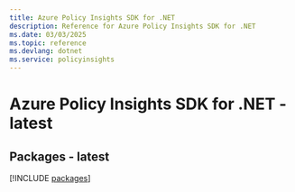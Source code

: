 ```yaml
---
title: Azure Policy Insights SDK for .NET
description: Reference for Azure Policy Insights SDK for .NET
ms.date: 03/03/2025
ms.topic: reference
ms.devlang: dotnet
ms.service: policyinsights
---
```

# Azure Policy Insights SDK for .NET - latest
## Packages - latest
[!INCLUDE [packages](policy-insights-index.md)]